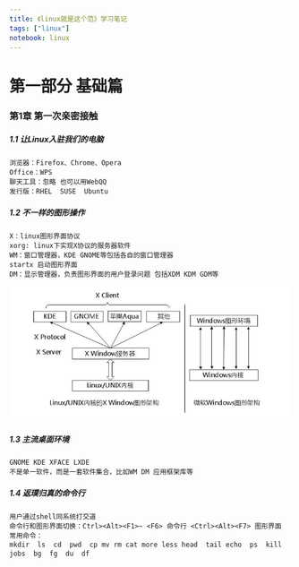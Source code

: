 ```yaml
---
title: 《linux就是这个范》学习笔记
tags: ["linux"]
notebook: linux
---
```


# 第一部分 基础篇

### 第1章 第一次亲密接触

##### 1.1 让Linux入驻我们的电脑
    
    
    浏览器：Firefox、Chrome、Opera  
    Office：WPS  
    聊天工具：忽略 也可以用WebQQ  
    发行版：RHEL  SUSE  Ubuntu
    

##### 1.2 不一样的图形操作
    
    
    X：linux图形界面协议  
    xorg: linux下实现X协议的服务器软件  
    WM：窗口管理器，KDE GNOME等包括各自的窗口管理器  
    startx 启动图形界面  
    DM：显示管理器，负责图形界面的用户登录问题 包括XDM KDM GDM等
    

![](https://raw.githubusercontent.com/mjjsojava/MarkdownPhotos/master/%E3%80%8ALinux%E5%B0%B1%E6%98%AF%E8%BF%99%E4%B8%AA%E8%8C%83%E3%80%8B/01_01.png)

##### 1.3 主流桌面环境
    
    
    GNOME KDE XFACE LXDE  
    不是单一软件，而是一套软件集合，比如WM DM 应用框架库等
    

##### 1.4 返璞归真的命令行  

    用户通过shell同系统打交道  
    命令行和图形界面切换：Ctrl><Alt><F1>~ <F6> 命令行 <Ctrl><Alt><F7> 图形界面  
    常用命令：  
    mkdir  ls  cd  pwd  cp mv rm cat more less head  tail echo  ps  kill  jobs  bg  fg  du  df  



